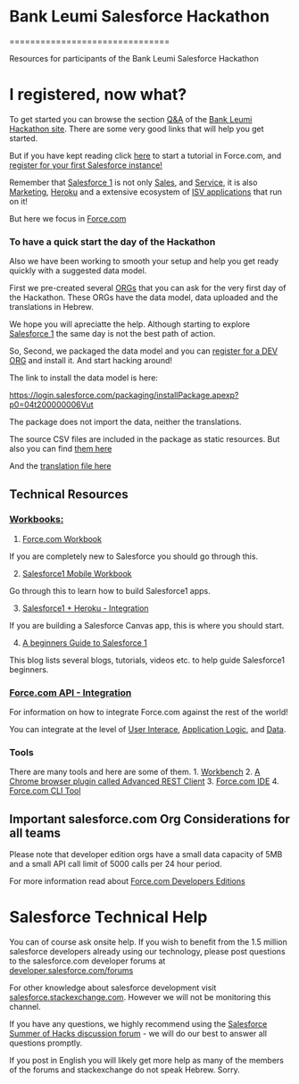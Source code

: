 <h1>Bank Leumi Salesforce Hackathon</h1>
===============================

Resources for participants of the Bank Leumi Salesforce Hackathon

<h1>I registered, now what?</h1>
To get started you can browse the section <bold><a href="http://hackleumi.bemyapp.com/we-QA.php">Q&A</a></bold> of the <a href="http://hackleumi.bemyapp.com/">Bank Leumi Hackathon site</a>. There are some very good links that will help you get started.

But if you have kept reading click <a href="http://ccoenraets.github.io/salesforce-developer-workshop/index.html">here</a> to start a tutorial in Force.com, and <a href="https://developer.salesforce.com/signup?d=70130000000hUZp">register for your first Salesforce instance!</a>

Remember that <a href="http://www.salesforce.com/salesforce1/">Salesforce 1</a> is not only <a href="http://www.salesforce.com/sales-cloud/overview/?d=70130000000tdXy">Sales</a>, and <a href="http://www.salesforce.com/service-cloud/overview/?d=70130000000tdY3">Service</a>, it is also <a href="https://code.exacttarget.com/getting-started/">Marketing</a>, <a href="https://developer.salesforce.com/docs/atlas.en-us.articles.meta/articles/">Heroku</a> and a extensive ecosystem of <a href="https://appexchange.salesforce.com/">ISV applications</a> that run on it!

But here we focus in <a href="https://developer.salesforce.com/docs/atlas.en-us.workbook.meta/workbook/">Force.com</a>

<h3>To have a quick start the day of the Hackathon</h3>
Also we have been working to smooth your setup and help you get ready quickly with a suggested data model.

First we pre-created several <a href="https://developer.salesforce.com/page/An_Introduction_to_Environments">ORGs</a> that you can ask for the very first day of the Hackathon. These ORGs have the data model, data uploaded and the translations in Hebrew.

We hope you will apreciatte the help. Although starting to explore <a href="http://www.salesforce.com/salesforce1/">Salesforce 1</a> the same day is not the best path of action.

So, Second, we packaged the data model and you can <a href="https://developer.salesforce.com/signup?d=70130000000hUZp">register for a DEV ORG</a> and install it. And start hacking around!

The link to install the data model is here:

<a href="https://login.salesforce.com/packaging/installPackage.apexp?p0=04t200000006Vut">https://login.salesforce.com/packaging/installPackage.apexp?p0=04t200000006Vut</a>

The package does not import the data, neither the translations.

The source CSV files are included in the package as static resources. But also you can find <a href="https://github.com/umabot/bkleumi-hack/tree/master/data">them here</a>

And the <a href="https://github.com/umabot/bkleumi-hack/tree/master/translation">translation file here</a>

<h2>Technical Resources</h2>
<h3><a href="https://developer.salesforce.com/page/Force.com_workbook">Workbooks:</a></h3>

1. <a href="https://developer.salesforce.com/docs/atlas.en-us.workbook.meta/workbook/">Force.com Workbook </a>

If you are completely new to Salesforce you should go through this.

 
2. <a href="http://res.cloudinary.com/hy4kyit2a/image/upload/s1_mobile_woorkbook_v3-21.pdf">Salesforce1 Mobile Workbook</a>

Go through this to learn how to build Salesforce1 apps.

3. <a href="http://res.cloudinary.com/hy4kyit2a/image/upload/workbook_text_Heroku.pdf">Salesforce1 + Heroku - Integration</a>

If you are building a Salesforce Canvas app, this is where you should start.
 
4. <a href="https://developer.salesforce.com/blogs/developer-relations/2014/07/a-beginners-guide-salesforce1.html">A beginners Guide to Salesforce 1</a>

This blog lists several blogs, tutorials, videos etc. to help guide Salesforce1 beginners.

<h3><a href="https://developer.salesforce.com/page/Integration">Force.com API - Integration</a></h3>
For information on how to integrate Force.com against the rest of the world!

You can integrate at the level of <a href="http://wiki.developerforce.com/page/Force.com_Canvas">User Interace</a>, <a href="http://wiki.developerforce.com/page/Logic_Integration">Application Logic</a>, and <a href="http://wiki.developerforce.com/page/Data_Integration">Data</a>.

<h3><a href"https://developer.salesforce.com/page/Tools">Tools</a></h3>
There are many tools and here are some of them.
1. <a href="https://developer.salesforce.com/page/Workbench">Workbench</a>
2. <a href="https://chrome.google.com/webstore/detail/advanced-rest-client/hgmloofddffdnphfgcellkdfbfbjeloo">A Chrome browser plugin called Advanced REST Client</a>
3. <a href="https://developer.salesforce.com/page/Force.com_IDE">Force.com IDE</a>
4. <a href="https://github.com/heroku/forceE">Force.com CLI Tool</a>

<h2>Important salesforce.com Org Considerations for all teams</h2>

Please note that developer edition orgs have a small data capacity of 5MB and a small API call limit of 5000 calls per 24 hour period.

For more information read about <a href="https://developer.salesforce.com/page/Developer_Edition">Force.com Developers Editions</a>

<h1>Salesforce Technical Help</h1>

You can of course ask onsite help. If you wish to benefit from the 1.5 million salesforce developers already using our technology, please post questions to the salesforce.com developer forums at <a href="https://developer.salesforce.com/forums">developer.salesforce.com/forums</a>

For other knowledge about salesforce development visit <a href="https://salesforce.stackexchange.com/">salesforce.stackexchange.com</a>. However we will not be monitoring this channel.

If you have any questions, we highly recommend using the <a href="https://developer.salesforce.com/forums/#!/feedtype=RECENT&dc=Salesforce_Summer_of_Hacks&criteria=ALLQUESTIONS">Salesforce Summer of Hacks discussion forum</a> - we will do our best to answer all questions promptly.

If you post in English you will likely get more help as many of the members of the forums and stackexchange do not speak Hebrew. Sorry.
